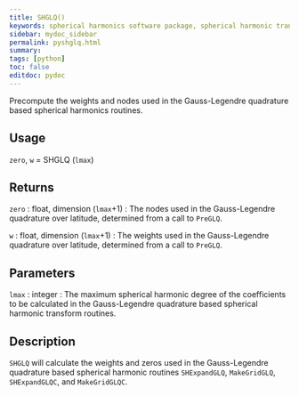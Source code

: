 ```yaml
---
title: SHGLQ()
keywords: spherical harmonics software package, spherical harmonic transform, legendre functions, multitaper spectral analysis, fortran, Python, gravity, magnetic field
sidebar: mydoc_sidebar
permalink: pyshglq.html
summary:
tags: [python]
toc: false
editdoc: pydoc
---
```


Precompute the weights and nodes used in the Gauss-Legendre quadrature based spherical harmonics routines.

## Usage

`zero`, `w` = SHGLQ (`lmax`)

## Returns

`zero` : float, dimension (`lmax`+1)
:   The nodes used in the Gauss-Legendre quadrature over latitude, determined from a call to `PreGLQ`.

`w` : float, dimension (`lmax`+1)
:   The weights used in the Gauss-Legendre quadrature over latitude, determined from a call to `PreGLQ`.

## Parameters

`lmax` : integer
:   The maximum spherical harmonic degree of the coefficients to be calculated in the Gauss-Legendre quadrature based spherical harmonic transform routines.

## Description

`SHGLQ` will calculate the weights and zeros used in the Gauss-Legendre quadrature based spherical harmonic routines `SHExpandGLQ`, `MakeGridGLQ`, `SHExpandGLQC`, and `MakeGridGLQC`.
